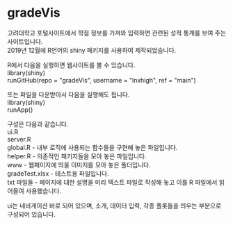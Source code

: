 # gradeVis

고려대학교 포털사이트에서 학점 정보를 가져와 입력하면 관련된 성적 통계를 보여 주는 사이트입니다.   
2019년 12월에 R언어의 shiny 패키지를 사용하여 제작되었습니다.   
   
R에서 다음을 실행하면 웹사이트를 볼 수 있습니다.   
library(shiny)   
runGitHub(repo = "gradeVis", username = "lnxhigh", ref = "main")   
   
또는 파일을 다운받아서 다음을 실행해도 됩니다.   
library(shiny)   
runApp()   
   
구성은 다음과 같습니다.   
ui.R   
server.R   
global.R - 내부 로직에 사용되는 함수들을 구현해 놓은 파일입니다.   
helper.R - 의존적인 패키지들을 모아 놓은 파일입니다.   
www - 웹페이지에 띄울 이미지를 모아 놓은 폴더입니다.   
gradeTest.xlsx - 테스트용 파일입니다.   
txt 파일들 - 페이지에 대한 설명을 미리 텍스트 파일로 작성해 놓고 이를 R 파일에서 읽어들여 사용했습니다.   
   
ui는 네비게이션 바로 되어 있으며, 소개, 데이터 입력, 각종 플롯들을 띄우는 부분으로 구성되어 있습니다.   
   
